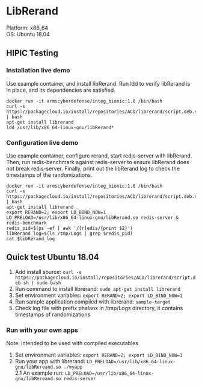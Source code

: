 # LibRerand
Platform: x86_64 \
OS: Ubuntu 18.04


## HIPIC Testing

### Installation live demo
Use example container, and install libRerand. Run ldd to verify libRerand is in place, and its dependencies are satisfied.

```
docker run -it armscyberdefense/integ_bionic:1.0 /bin/bash
curl -s https://packagecloud.io/install/repositories/ACD/librerand/script.deb.sh | bash
apt-get install librerand
ldd /usr/lib/x86_64-linux-gnu/libRerand*
```

### Configuration live demo
Use example container, configure rerand, start redis-server with libRerand. Then, run redis-benchmark against redis-server to ensure libRerand does not break redis-server. Finally, print out the libRerand log to check the timestamps of the randomizations.

```
docker run -it armscyberdefense/integ_bionic:1.0 /bin/bash
curl -s https://packagecloud.io/install/repositories/ACD/librerand/script.deb.sh | bash
apt-get install librerand
export RERAND=2; export LD_BIND_NOW=1
LD_PRELOAD=/usr/lib/x86_64-linux-gnu/libRerand.so redis-server &
redis-benchmark
redis_pid=$(ps -ef | awk '/[r]edis/{print $2}')
libRerand_log=$(ls /tmp/Logs | grep $redis_pid)
cat $libRerand_log
```

## Quick test Ubuntu 18.04
1. Add install source: ```curl -s https://packagecloud.io/install/repositories/ACD/librerand/script.deb.sh | sudo bash```
2. Run command to install librerand: ```sudo apt-get install librerand``` 
3. Set environment variables: ```export RERAND=2; export LD_BIND_NOW=1``` 
4. Run sample application compiled with librerand: ```sample-target``` 
5. Check log file with prefix phalanx in /tmp/Logs directory, it contains timestamps of randomizations

### Run with your own apps
Note: intended to be used with compiled executables
1. Set environment variables: ```export RERAND=2; export LD_BIND_NOW=1``` 
2. Run your app with librerand: ```LD_PRELOAD=/usr/lib/x86_64-linux-gnu/libRereand.so ./myapp``` \
    2.1 An example run: ```LD_PRELOAD=/usr/lib/x86_64-linux-gnu/libRereand.so redis-server```

